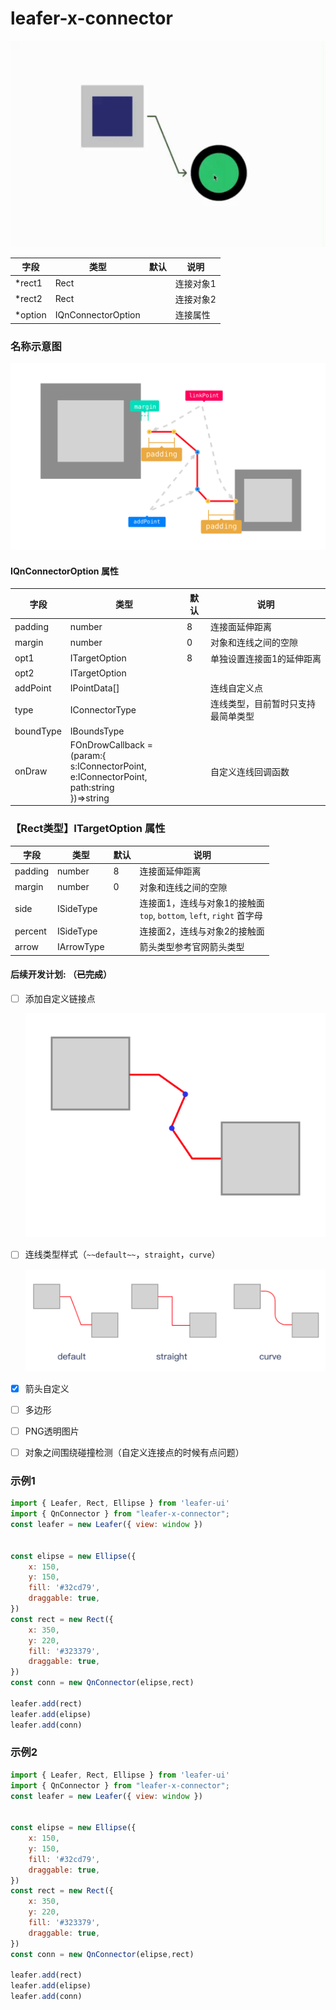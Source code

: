 # leafer-x-connector
![Preview](https://github.com/qlynick/leafer-x-connector/blob/main/playground/assets/preview.gif)

| 字段    | 类型               | 默认 | 说明      |
| --------- | -------------------- | ------ | ----------- |
| *rect1  | Rect               |      | 连接对象1 |
| *rect2  | Rect               |      | 连接对象2 |
| *option | IQnConnectorOption |      | 连接属性  |


### 名称示意图

![sketch map](https://github.com/qlynick/leafer-x-connector/blob/main/playground/assets/image1.png)

#### IQnConnectorOption 属性

| 字段      | 类型                                                                                                      | 默认 | 说明                               |
| ----------- | ----------------------------------------------------------------------------------------------------------- | ------ | ------------------------------------ |
| padding   | number                                                                                                    | 8    | 连接面延伸距离                     |
| margin    | number                                                                                                    | 0    | 对象和连线之间的空隙               |
| opt1      | ITargetOption                                                                                             | 8    | 单独设置连接面1的延伸距离          |
| opt2      | ITargetOption                                                                                             |      |                                    |
| addPoint  | IPointData[]                                                                                              |      | 连线自定义点                       |
| type      | IConnectorType                                                                                            |      | 连线类型，目前暂时只支持最简单类型 |
| boundType | IBoundsType                                                                                               |      |                                    |
| onDraw    | FOnDrowCallback = (param:{<br />  s:IConnectorPoint,<br />  e:IConnectorPoint,<br />  path:string<br />})\=\>string | <br />   | 自定义连线回调函数                 |


### 【Rect类型】ITargetOption 属性

| 字段    | 类型       | 默认 | 说明                                          |
| --------- | ------------ | ------ | ----------------------------------------------- |
| padding | number     | 8    | 连接面延伸距离                                |
| margin  | number     | 0    | 对象和连线之间的空隙                          |
| side    | ISideType  |      | 连接面1，连线与对象1的接触面<br />`top`, `bottom`, `left`, `right` 首字母<br /> |
| percent | ISideType  |      | 连接面2，连线与对象2的接触面                  |
| arrow   | IArrowType |      | 箭头类型参考官网箭头类型                      |

#### 后续开发计划: （~~已完成~~）

* [ ] 添加自定义链接点

  ![IPointData](https://github.com/qlynick/leafer-x-connector/blob/main/playground/assets/image2.png)
* [ ] 连线类型样式（`~~default~~`，`straight`，`curve`）

  ![IConnectorType](https://github.com/qlynick/leafer-x-connector/blob/main/playground/assets/image3.png)
* [X] 箭头自定义
* [ ] 多边形
* [ ] PNG透明图片
* [ ] 对象之间围绕碰撞检测（自定义连接点的时候有点问题）

### 示例1

```js
import { Leafer, Rect, Ellipse } from 'leafer-ui'
import { QnConnector } from "leafer-x-connector";
const leafer = new Leafer({ view: window })
 

const elipse = new Ellipse({ 
    x: 150, 
    y: 150,  
    fill: '#32cd79',  
    draggable: true,
}) 
const rect = new Rect({ 
    x: 350,
    y: 220,
    fill: '#323379', 
    draggable: true,
}) 
const conn = new QnConnector(elipse,rect) 

leafer.add(rect)
leafer.add(elipse)
leafer.add(conn)
```

### 示例2

```js
import { Leafer, Rect, Ellipse } from 'leafer-ui'
import { QnConnector } from "leafer-x-connector";
const leafer = new Leafer({ view: window })
 

const elipse = new Ellipse({ 
    x: 150, 
    y: 150,  
    fill: '#32cd79',  
    draggable: true,
}) 
const rect = new Rect({ 
    x: 350,
    y: 220,
    fill: '#323379', 
    draggable: true,
}) 
const conn = new QnConnector(elipse,rect) 

leafer.add(rect)
leafer.add(elipse)
leafer.add(conn)
```